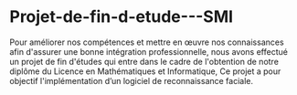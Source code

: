 # Projet-de-fin-d-etude---SMI
Pour améliorer nos compétences et mettre en œuvre nos connaissances afin d'assurer une bonne intégration professionnelle, nous avons effectué un projet de fin d'études qui entre dans le cadre de l'obtention de notre diplôme du Licence en Mathématiques et Informatique, Ce projet a pour objectif l'implémentation d’un logiciel de reconnaissance faciale.
